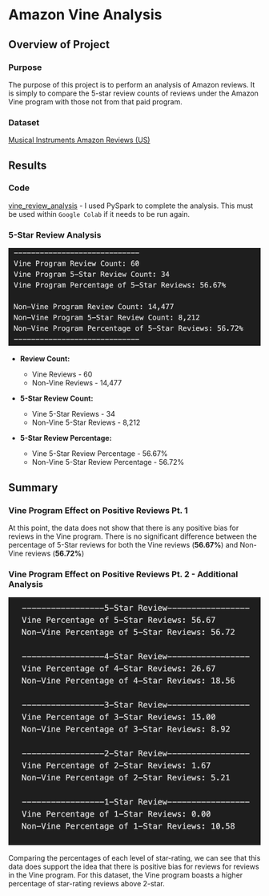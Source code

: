 # Amazon Vine Analysis

## Overview of Project

### Purpose

The purpose of this project is to perform an analysis of Amazon reviews. It is simply to compare the 5-star review counts of reviews under the Amazon Vine program with those not from that paid program.

### Dataset

[Musical Instruments Amazon Reviews (US)](https://s3.amazonaws.com/amazon-reviews-pds/tsv/amazon_reviews_us_Musical_Instruments_v1_00.tsv.gz)

## Results

### Code

[vine_review_analysis](./vine_review_analysis.ipynb) - I used PySpark to complete the analysis. This must be used within `Google Colab` if it needs to be run again.

### 5-Star Review Analysis

![vine_review_summary](img/vine_review_summary.png)

- **Review Count:**
  - Vine Reviews - 60
  - Non-Vine Reviews - 14,477

- **5-Star Review Count:**
  - Vine 5-Star Reviews - 34
  - Non-Vine 5-Star Reviews - 8,212

- **5-Star Review Percentage:**
  - Vine 5-Star Review Percentage - 56.67%
  - Non-Vine 5-Star Review Percentage - 56.72%


## Summary

### Vine Program Effect on Positive Reviews Pt. 1

At this point, the data does not show that there is any positive bias for reviews in the Vine program. There is no significant difference between the percentage of 5-Star reviews for both the Vine reviews (**56.67%**) and Non-Vine reviews (**56.72%**)

### Vine Program Effect on Positive Reviews Pt. 2 - Additional Analysis

![all_stars_summary](img/all_stars_summary.png)

Comparing the percentages of each level of star-rating, we can see that this data does support the idea that there is positive bias for reviews for reviews in the Vine program. For this dataset, the Vine program boasts a higher percentage of star-rating reviews above 2-star.
